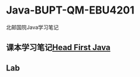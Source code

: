 # Java-BUPT-QM-EBU4201
北邮国院Java学习笔记

## 课本学习笔记[Head First Java](https://github.com/WangWang318/Java-BUPT-QM-EBU4201/tree/main/Head%20first%20Java)

## Lab
